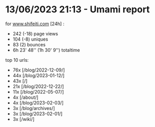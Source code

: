 # 13/06/2023 21:13 - Umami report
for www.shifeiti.com [24h] :

 - 242 (-18) page views
 - 104 (-8) uniques
 - 83 (2) bounces
 - 6h 23' 48'' (1h 30' 9'') totaltime


top 10 urls:
 - 76x [/blog/2022-12-09/]
 - 44x [/blog/2023-01-12/]
 - 43x [/]
 - 21x [/blog/2022-12-22/]
 - 11x [/blog/2022-05-07/]
 - 4x [/about/]
 - 4x [/blog/2023-02-03/]
 - 3x [/blog/archives/]
 - 3x [/blog/2023-02-01/]
 - 3x [/wiki/]


